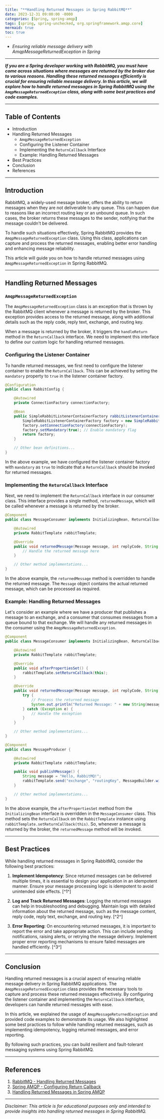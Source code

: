 ```yaml
---
title: "**Handling Returned Messages in Spring RabbitMQ**"
date: 2023-12-31 09:00:00 -0000
categories: [Spring, spring-amqp]
tags: [spring, spring-unchecked, org.springframework.amqp.core]
mermaid: true
toc: true
---
```


- *Ensuring reliable message delivery with AmqpMessageReturnedException in Spring*

---

***If you are a Spring developer working with RabbitMQ, you must have come across situations where messages are returned by the broker due to various reasons. Handling these returned messages efficiently is crucial for ensuring reliable message delivery. In this article, we will explore how to handle returned messages in Spring RabbitMQ using the `AmqpMessageReturnedException` class, along with some best practices and code examples.***

---

## Table of Contents
- Introduction
- Handling Returned Messages
  - `AmqpMessageReturnedException`
  - Configuring the Listener Container
  - Implementing the `ReturnCallback` Interface
  - Example: Handling Returned Messages
- Best Practices
- Conclusion
- References

---

## Introduction

RabbitMQ, a widely-used message broker, offers the ability to return messages when they are not deliverable to any queue. This can happen due to reasons like an incorrect routing key or an unbound queue. In such cases, the broker returns these messages to the sender, notifying that the message couldn't be delivered.

To handle such situations effectively, Spring RabbitMQ provides the `AmqpMessageReturnedException` class. Using this class, applications can capture and process the returned messages, enabling better error handling and enhancing message reliability.

This article will guide you on how to handle returned messages using `AmqpMessageReturnedException` in Spring RabbitMQ.

---

## Handling Returned Messages

### `AmqpMessageReturnedException`

The `AmqpMessageReturnedException` class is an exception that is thrown by the RabbitMQ client whenever a message is returned by the broker. This exception provides access to the returned message, along with additional details such as the reply code, reply text, exchange, and routing key.

When a message is returned by the broker, it triggers the `handleReturn` method in the `ReturnCallback` interface. We need to implement this interface to define our custom logic for handling returned messages.

### Configuring the Listener Container

To handle returned messages, we first need to configure the listener container to enable the `ReturnCallback`. This can be achieved by setting the `mandatory` property to `true` in the listener container factory.

```java
@Configuration
public class RabbitConfig {

    @Autowired
    private ConnectionFactory connectionFactory;

    @Bean
    public SimpleRabbitListenerContainerFactory rabbitListenerContainerFactory() {
        SimpleRabbitListenerContainerFactory factory = new SimpleRabbitListenerContainerFactory();
        factory.setConnectionFactory(connectionFactory);
        factory.setMandatory(true); // Enable mandatory flag
        return factory;
    }

    // Other bean definitions...
}
```

In the above example, we have configured the listener container factory with `mandatory` as `true` to indicate that a `ReturnCallback` should be invoked for returned messages.

### Implementing the `ReturnCallback` Interface

Next, we need to implement the `ReturnCallback` interface in our consumer class. This interface provides a single method, `returnedMessage`, which will be called whenever a message is returned by the broker.

```java
@Component
public class MessageConsumer implements InitializingBean, ReturnCallback {

    @Autowired
    private RabbitTemplate rabbitTemplate;

    @Override
    public void returnedMessage(Message message, int replyCode, String replyText, String exchange, String routingKey) {
        // Handle the returned message here
    }

    // Other method implementations...
}
```

In the above example, the `returnedMessage` method is overridden to handle the returned message. The `Message` object contains the actual returned message, which can be processed as required.

### Example: Handling Returned Messages

Let's consider an example where we have a producer that publishes a message to an exchange, and a consumer that consumes messages from a queue bound to that exchange. We will handle any returned messages in the consumer using the `AmqpMessageReturnedException`.

```java
@Component
public class MessageConsumer implements InitializingBean, ReturnCallback {

    @Autowired
    private RabbitTemplate rabbitTemplate;

    @Override
    public void afterPropertiesSet() {
        rabbitTemplate.setReturnCallback(this);
    }

    @Override
    public void returnedMessage(Message message, int replyCode, String replyText, String exchange, String routingKey) {
        try {
            // Process the returned message
            System.out.println("Returned Message: " + new String(message.getBody()));
        } catch (Exception e) {
            // Handle the exception
        }
    }

    // Other method implementations...
}

@Component
public class MessageProducer {

    @Autowired
    private RabbitTemplate rabbitTemplate;

    public void publishMessage() {
        String message = "Hello, RabbitMQ!";
        rabbitTemplate.send("exchange", "routingKey", MessageBuilder.withBody(message.getBytes()).build());
    }

    // Other method implementations...
}
```

In the above example, the `afterPropertiesSet` method from the `InitializingBean` interface is overridden in the `MessageConsumer` class. This method sets the `ReturnCallback` on the `RabbitTemplate` instance using `rabbitTemplate.setReturnCallback(this)`. So, whenever a message is returned by the broker, the `returnedMessage` method will be invoked.

---

## Best Practices

While handling returned messages in Spring RabbitMQ, consider the following best practices:

1. **Implement Idempotency**: Since returned messages can be delivered multiple times, it is essential to design your application in an idempotent manner. Ensure your message processing logic is idempotent to avoid unintended side effects. [^1^]

2. **Log and Track Returned Messages**: Logging the returned messages can help in troubleshooting and debugging. Maintain logs with detailed information about the returned message, such as the message content, reply code, reply text, exchange, and routing key. [^2^]

3. **Error Reporting**: On encountering returned messages, it is important to report the error and take appropriate action. This can include sending notifications, raising alerts, or retrying the message delivery. Implement proper error reporting mechanisms to ensure failed messages are handled efficiently. [^3^]

---

## Conclusion

Handling returned messages is a crucial aspect of ensuring reliable message delivery in Spring RabbitMQ applications. The `AmqpMessageReturnedException` class provides the necessary tools to capture and process these returned messages effectively. By configuring the listener container and implementing the `ReturnCallback` interface, developers can handle returned messages with ease.

In this article, we explained the usage of `AmqpMessageReturnedException` and provided code examples to demonstrate its usage. We also highlighted some best practices to follow while handling returned messages, such as implementing idempotency, logging returned messages, and error reporting.

By following such practices, you can build resilient and fault-tolerant messaging systems using Spring RabbitMQ.

---

## References

1. [RabbitMQ - Handling Returned Messages](https://www.rabbitmq.com/confirms.html#returned-messages)
2. [Spring AMQP - Configuring Return Callback](https://docs.spring.io/spring-amqp/docs/current/reference/html/#_configuring_return_callback)
3. [Handling Returned Messages in Spring AMQP](https://www.baeldung.com/spring-amqp-return-callback)

---

*Disclaimer: This article is for educational purposes only and intended to provide insights into handling returned messages in Spring RabbitMQ.*